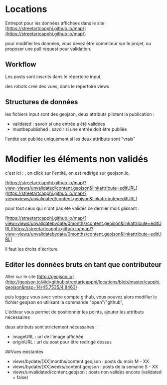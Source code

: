 # Locations
Entrepot pour les données affichées dans le site [https://streetartcapphi.github.io/map/](https://streetartcapphi.github.io/map/)

pour modifier les données, vous devez être commiteur sur le projet, ou proposer une pull request pour validation.

## Workflow

Les posts sont inscrits dans le répertoire input, 

des robots créé des vues, dans le répertoire views


## Structures de données

les fichiers input sont des geojson, 
deux attributs pilotent la publication :
- validated : savoir si une entrée a été validées
- mustbepublished : savoir si une entrée doit être publiée

l'entité est publiée uniquement si les deux attributs sont "vrais"

# Modifier les éléments non validés 


c'est ici : , on click sur l'entité, on est redirigé sur geojson.io, 

[https://streetartcapphi.github.io/map/?view=views/unvalidated/content.geojson&linkattribute=editURL](https://streetartcapphi.github.io/map/?view=views/unvalidated/content.geojson&linkattribute=editURL)

pour tout ceux qui n'ont pas été validés ce dernier mois glissant :



[https://streetartcapphi.github.io/map/?view=views/unvalidatebydate/0months/content.geojson&linkattribute=editURL](https://streetartcapphi.github.io/map/?view=views/unvalidatebydate/0months/content.geojson&linkattribute=editURL)

il faut les droits d'écriture



## Editer les données bruts en tant que contributeur

Aller sur le site [http://geojson.io](http://geojson.io/#id=github:streetartcapphi/locations/blob/master/capphi.geojson&map=14/45.7535/4.8463)

puis loggez vous avec votre compte github, vous pouvez alors modifier le fichier geojson en utilisant la commande "open"/"github", 

L'éditeur vous permet de positionner les points, ajouter les attributs nécessaires

deux attributs sont strictement nécessaires : 

- imageURL : url de l'image affichée
- originURL : url du post pour être redirigé dessus

##Vues existantes

  - views/bydate/[XX]months/content.geojson  : posts du mois M - XX
  - views/bydate/[XX]weeks/content.geojson  : posts de la semaine S - XX
  - views/unvalidated/content.geojson : posts non validés encore (validated = false)  





